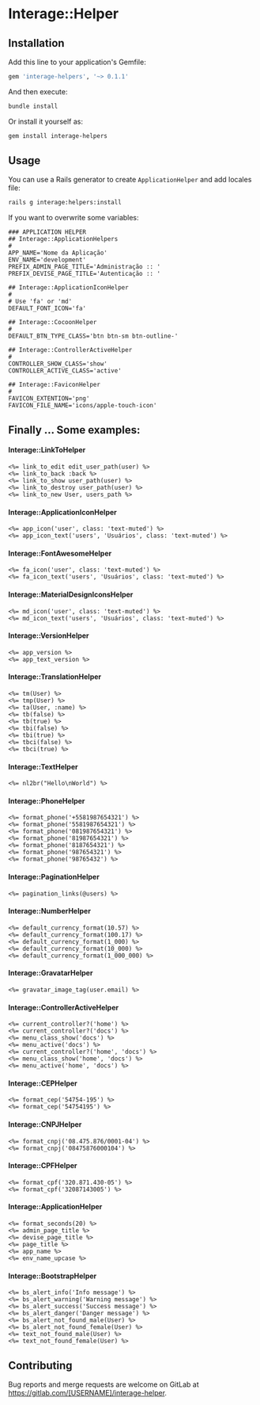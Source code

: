 
# Interage::Helper

## Installation

Add this line to your application's Gemfile:

```ruby
gem 'interage-helpers', '~> 0.1.1'
```

And then execute:

```bash
bundle install
```

Or install it yourself as:

```bash
gem install interage-helpers
```

## Usage

You can use a Rails generator to create `ApplicationHelper` and add locales file:

```bash
rails g interage:helpers:install
```

If you want to overwrite some variables:

```env
### APPLICATION HELPER
## Interage::ApplicationHelpers
#
APP_NAME='Nome da Aplicação'
ENV_NAME='development'
PREFIX_ADMIN_PAGE_TITLE='Administração :: '
PREFIX_DEVISE_PAGE_TITLE='Autenticação :: '

## Interage::ApplicationIconHelper
#
# Use 'fa' or 'md'
DEFAULT_FONT_ICON='fa'

## Interage::CocoonHelper
#
DEFAULT_BTN_TYPE_CLASS='btn btn-sm btn-outline-'

## Interage::ControllerActiveHelper
#
CONTROLLER_SHOW_CLASS='show'
CONTROLLER_ACTIVE_CLASS='active'

## Interage::FaviconHelper
#
FAVICON_EXTENTION='png'
FAVICON_FILE_NAME='icons/apple-touch-icon'
```

## Finally ... Some examples:

#### Interage::LinkToHelper

```erb
<%= link_to_edit edit_user_path(user) %>
<%= link_to_back :back %>
<%= link_to_show user_path(user) %>
<%= link_to_destroy user_path(user) %>
<%= link_to_new User, users_path %>
```

#### Interage::ApplicationIconHelper

```erb
<%= app_icon('user', class: 'text-muted') %>
<%= app_icon_text('users', 'Usuários', class: 'text-muted') %>
```

#### Interage::FontAwesomeHelper

```erb
<%= fa_icon('user', class: 'text-muted') %>
<%= fa_icon_text('users', 'Usuários', class: 'text-muted') %>
```

#### Interage::MaterialDesignIconsHelper

```erb
<%= md_icon('user', class: 'text-muted') %>
<%= md_icon_text('users', 'Usuários', class: 'text-muted') %>
```

#### Interage::VersionHelper

```erb
<%= app_version %>
<%= app_text_version %>
```

#### Interage::TranslationHelper

```erb
<%= tm(User) %>
<%= tmp(User) %>
<%= ta(User, :name) %>
<%= tb(false) %>
<%= tb(true) %>
<%= tbi(false) %>
<%= tbi(true) %>
<%= tbci(false) %>
<%= tbci(true) %>
```

#### Interage::TextHelper

```erb
<%= nl2br("Hello\nWorld") %>
```

#### Interage::PhoneHelper

```erb
<%= format_phone('+5581987654321') %>
<%= format_phone('5581987654321') %>
<%= format_phone('081987654321') %>
<%= format_phone('81987654321') %>
<%= format_phone('8187654321') %>
<%= format_phone('987654321') %>
<%= format_phone('98765432') %>
```

#### Interage::PaginationHelper

```erb
<%= pagination_links(@users) %>
```

#### Interage::NumberHelper

```erb
<%= default_currency_format(10.57) %>
<%= default_currency_format(100.17) %>
<%= default_currency_format(1_000) %>
<%= default_currency_format(10_000) %>
<%= default_currency_format(1_000_000) %>
```

#### Interage::GravatarHelper

```erb
<%= gravatar_image_tag(user.email) %>
```

#### Interage::ControllerActiveHelper

```erb
<%= current_controller?('home') %>
<%= current_controller?('docs') %>
<%= menu_class_show('docs') %>
<%= menu_active('docs') %>
<%= current_controller?('home', 'docs') %>
<%= menu_class_show('home', 'docs') %>
<%= menu_active('home', 'docs') %>
```

#### Interage::CEPHelper

```erb
<%= format_cep('54754-195') %>
<%= format_cep('54754195') %>
```

#### Interage::CNPJHelper

```erb
<%= format_cnpj('08.475.876/0001-04') %>
<%= format_cnpj('08475876000104') %>
```

#### Interage::CPFHelper

```erb
<%= format_cpf('320.871.430-05') %>
<%= format_cpf('32087143005') %>
```

#### Interage::ApplicationHelper

```erb
<%= format_seconds(20) %>
<%= admin_page_title %>
<%= devise_page_title %>
<%= page_title %>
<%= app_name %>
<%= env_name_upcase %>
```

#### Interage::BootstrapHelper

```erb
<%= bs_alert_info('Info message') %>
<%= bs_alert_warning('Warning message') %>
<%= bs_alert_success('Success message') %>
<%= bs_alert_danger('Danger message') %>
<%= bs_alert_not_found_male(User) %>
<%= bs_alert_not_found_female(User) %>
<%= text_not_found_male(User) %>
<%= text_not_found_female(User) %>
```

## Contributing

Bug reports and merge requests are welcome on GitLab at https://gitlab.com/[USERNAME]/interage-helper.
